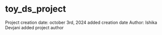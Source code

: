 # toy_ds_project
Project creation date: october 3rd, 2024
added creation date 
Author: Ishika Devjani
added project author 
